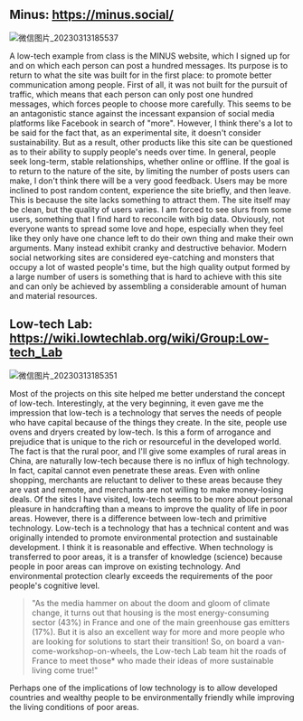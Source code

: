 ## Minus: https://minus.social/
![微信图片_20230313185537](https://user-images.githubusercontent.com/119876408/224801953-137cf4d4-4619-4e24-a341-6ae8ed23e4a6.png)

A low-tech example from class is the MINUS website, which I signed up for and on which each person can post a hundred messages. Its purpose is to return to what the site was built for in the first place: to promote better communication among people. First of all, it was not built for the pursuit of traffic, which means that each person can only post one hundred messages, which forces people to choose more carefully. This seems to be an antagonistic stance against the incessant expansion of social media platforms like Facebook in search of "more". However, I think there's a lot to be said for the fact that, as an experimental site, it doesn't consider sustainability. But as a result, other products like this site can be questioned as to their ability to supply people's needs over time. In general, people seek long-term, stable relationships, whether online or offline.
If the goal is to return to the nature of the site, by limiting the number of posts users can make, I don't think there will be a very good feedback. Users may be more inclined to post random content, experience the site briefly, and then leave. This is because the site lacks something to attract them. The site itself may be clean, but the quality of users varies. I am forced to see slurs from some users, something that I find hard to reconcile with big data. Obviously, not everyone wants to spread some love and hope, especially when they feel like they only have one chance left to do their own thing and make their own arguments. Many instead exhibit cranky and destructive behavior. Modern social networking sites are considered eye-catching and monsters that occupy a lot of wasted people's time, but the high quality output formed by a large number of users is something that is hard to achieve with this site and can only be achieved by assembling a considerable amount of human and material resources.

## Low-tech Lab: https://wiki.lowtechlab.org/wiki/Group:Low-tech_Lab
![微信图片_20230313185351](https://user-images.githubusercontent.com/119876408/224801630-b488ffa6-fae1-44bf-944a-62f3ee356ba8.png)

Most of the projects on this site helped me better understand the concept of low-tech. Interestingly, at the very beginning, it even gave me the impression that low-tech is a technology that serves the needs of people who have capital because of the things they create. In the site, people use ovens and dryers created by low-tech. Is this a form of arrogance and prejudice that is unique to the rich or resourceful in the developed world. The fact is that the rural poor, and I'll give some examples of rural areas in China, are naturally low-tech because there is no influx of high technology. In fact, capital cannot even penetrate these areas. Even with online shopping, merchants are reluctant to deliver to these areas because they are vast and remote, and merchants are not willing to make money-losing deals.
Of the sites I have visited, low-tech seems to be more about personal pleasure in handcrafting than a means to improve the quality of life in poor areas. However, there is a difference between low-tech and primitive technology. Low-tech is a technology that has a technical content and was originally intended to promote environmental protection and sustainable development. I think it is reasonable and effective. When technology is transferred to poor areas, it is a transfer of knowledge (science) because people in poor areas can improve on existing technology. And environmental protection clearly exceeds the requirements of the poor people's cognitive level.

> "As the media hammer on about the doom and gloom of climate change, it turns out that housing is the most energy-consuming sector (43%) in France and one of the main greenhouse gas emitters (17%). But it is also an excellent way for more and more people who are looking for solutions to start their transition! So, on board a van-come-workshop-on-wheels, the Low-tech Lab team hit the roads of France to meet those* who made their ideas of more sustainable living come true!"

Perhaps one of the implications of low technology is to allow developed countries and wealthy people to be environmentally friendly while improving the living conditions of poor areas.
